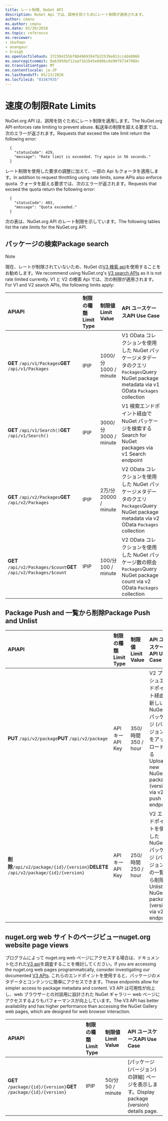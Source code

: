 ```yaml
---
title: レート制限、NuGet API
description: NuGet Api では、誤用を防ぐためにレート制限が適用されます。
author: cmanu
ms.author: cmanu
ms.date: 03/20/2018
ms.topic: reference
ms.reviewer:
- skofman
- anangaur
- kraigb
ms.openlocfilehash: 372304255bf8849693947b22539e012ccdd48966
ms.sourcegitcommit: 0a63956bf12aaf1b1b45e680bc8e90f97347988c
ms.translationtype: MT
ms.contentlocale: ja-JP
ms.lasthandoff: 05/13/2020
ms.locfileid: "83367935"
---
```

# <a name="rate-limits"></a><span data-ttu-id="3c884-103">速度の制限</span><span class="sxs-lookup"><span data-stu-id="3c884-103">Rate Limits</span></span>

<span data-ttu-id="3c884-104">NuGet.org API は、誤用を防ぐためにレート制限を適用します。</span><span class="sxs-lookup"><span data-stu-id="3c884-104">The NuGet.org API enforces rate limiting to prevent abuse.</span></span> <span data-ttu-id="3c884-105">転送率の制限を超える要求では、次のエラーが返されます。</span><span class="sxs-lookup"><span data-stu-id="3c884-105">Requests that exceed the rate limit return the following error:</span></span> 

  ~~~
    {
      "statusCode": 429,
      "message": "Rate limit is exceeded. Try again in 56 seconds."
    }
  ~~~

<span data-ttu-id="3c884-106">レート制限を使用した要求の調整に加えて、一部の Api もクォータを適用します。</span><span class="sxs-lookup"><span data-stu-id="3c884-106">In addition to request throttling using rate limits, some APIs also enforce quota.</span></span> <span data-ttu-id="3c884-107">クォータを超える要求では、次のエラーが返されます。</span><span class="sxs-lookup"><span data-stu-id="3c884-107">Requests that exceed the quota return the following error:</span></span>

  ~~~
    {
      "statusCode": 403,
      "message": "Quota exceeded."
    }
  ~~~

<span data-ttu-id="3c884-108">次の表は、NuGet.org API のレート制限を示しています。</span><span class="sxs-lookup"><span data-stu-id="3c884-108">The following tables list the rate limits for the NuGet.org API.</span></span>

## <a name="package-search"></a><span data-ttu-id="3c884-109">パッケージの検索</span><span class="sxs-lookup"><span data-stu-id="3c884-109">Package search</span></span>

> [!Note]
> <span data-ttu-id="3c884-110">現在、レートが制限されていないため、NuGet の[V3 検索 api](search-query-service-resource.md)を使用することをお勧めします。</span><span class="sxs-lookup"><span data-stu-id="3c884-110">We recommend using NuGet.org's [V3 search APIs](search-query-service-resource.md) as it is not rate limited currently.</span></span> <span data-ttu-id="3c884-111">V1 と V2 の検索 Api では、次の制限が適用されます。</span><span class="sxs-lookup"><span data-stu-id="3c884-111">For V1 and V2 search APIs, the following limits apply:</span></span>

| <span data-ttu-id="3c884-112">API</span><span class="sxs-lookup"><span data-stu-id="3c884-112">API</span></span> | <span data-ttu-id="3c884-113">制限の種類</span><span class="sxs-lookup"><span data-stu-id="3c884-113">Limit Type</span></span> | <span data-ttu-id="3c884-114">制限値</span><span class="sxs-lookup"><span data-stu-id="3c884-114">Limit Value</span></span> | <span data-ttu-id="3c884-115">API ユースケース</span><span class="sxs-lookup"><span data-stu-id="3c884-115">API Use Case</span></span> |
|:---|:---|:---|:---|
<span data-ttu-id="3c884-116">**GET** `/api/v1/Packages`</span><span class="sxs-lookup"><span data-stu-id="3c884-116">**GET** `/api/v1/Packages`</span></span> | <span data-ttu-id="3c884-117">IP</span><span class="sxs-lookup"><span data-stu-id="3c884-117">IP</span></span> | <span data-ttu-id="3c884-118">1000/分</span><span class="sxs-lookup"><span data-stu-id="3c884-118">1000 / minute</span></span> | <span data-ttu-id="3c884-119">V1 OData コレクションを使用した NuGet パッケージメタデータのクエリ `Packages`</span><span class="sxs-lookup"><span data-stu-id="3c884-119">Query NuGet package metadata via v1 OData `Packages` collection</span></span> |
<span data-ttu-id="3c884-120">**GET** `/api/v1/Search()`</span><span class="sxs-lookup"><span data-stu-id="3c884-120">**GET** `/api/v1/Search()`</span></span> | <span data-ttu-id="3c884-121">IP</span><span class="sxs-lookup"><span data-stu-id="3c884-121">IP</span></span> | <span data-ttu-id="3c884-122">3000/分</span><span class="sxs-lookup"><span data-stu-id="3c884-122">3000 / minute</span></span> | <span data-ttu-id="3c884-123">V1 検索エンドポイント経由で NuGet パッケージを検索する</span><span class="sxs-lookup"><span data-stu-id="3c884-123">Search for NuGet packages via v1 Search endpoint</span></span> | 
<span data-ttu-id="3c884-124">**GET** `/api/v2/Packages`</span><span class="sxs-lookup"><span data-stu-id="3c884-124">**GET** `/api/v2/Packages`</span></span> | <span data-ttu-id="3c884-125">IP</span><span class="sxs-lookup"><span data-stu-id="3c884-125">IP</span></span> | <span data-ttu-id="3c884-126">2万/分</span><span class="sxs-lookup"><span data-stu-id="3c884-126">20000 / minute</span></span> | <span data-ttu-id="3c884-127">V2 OData コレクションを使用した NuGet パッケージメタデータのクエリ `Packages`</span><span class="sxs-lookup"><span data-stu-id="3c884-127">Query NuGet package metadata via v2 OData `Packages` collection</span></span> | 
<span data-ttu-id="3c884-128">**GET** `/api/v2/Packages/$count`</span><span class="sxs-lookup"><span data-stu-id="3c884-128">**GET** `/api/v2/Packages/$count`</span></span> | <span data-ttu-id="3c884-129">IP</span><span class="sxs-lookup"><span data-stu-id="3c884-129">IP</span></span> | <span data-ttu-id="3c884-130">100/分</span><span class="sxs-lookup"><span data-stu-id="3c884-130">100 / minute</span></span> | <span data-ttu-id="3c884-131">V2 OData コレクションを使用した NuGet パッケージ数の照会 `Packages`</span><span class="sxs-lookup"><span data-stu-id="3c884-131">Query NuGet package count via v2 OData `Packages` collection</span></span> | 

## <a name="package-push-and-unlist"></a><span data-ttu-id="3c884-132">Package Push and 一覧から削除</span><span class="sxs-lookup"><span data-stu-id="3c884-132">Package Push and Unlist</span></span>

| <span data-ttu-id="3c884-133">API</span><span class="sxs-lookup"><span data-stu-id="3c884-133">API</span></span> | <span data-ttu-id="3c884-134">制限の種類</span><span class="sxs-lookup"><span data-stu-id="3c884-134">Limit Type</span></span> | <span data-ttu-id="3c884-135">制限値</span><span class="sxs-lookup"><span data-stu-id="3c884-135">Limit Value</span></span> | <span data-ttu-id="3c884-136">API ユースケース</span><span class="sxs-lookup"><span data-stu-id="3c884-136">API Use Case</span></span> | 
|:---|:---|:---|:--- |
<span data-ttu-id="3c884-137">**PUT** `/api/v2/package`</span><span class="sxs-lookup"><span data-stu-id="3c884-137">**PUT** `/api/v2/package`</span></span> | <span data-ttu-id="3c884-138">API キー</span><span class="sxs-lookup"><span data-stu-id="3c884-138">API Key</span></span> | <span data-ttu-id="3c884-139">350/時間</span><span class="sxs-lookup"><span data-stu-id="3c884-139">350 / hour</span></span> | <span data-ttu-id="3c884-140">V2 プッシュエンドポイント経由で新しい NuGet パッケージ (バージョン) をアップロードする</span><span class="sxs-lookup"><span data-stu-id="3c884-140">Upload a new NuGet package (version) via v2 push endpoint</span></span> 
<span data-ttu-id="3c884-141">**削除**`/api/v2/package/{id}/{version}`</span><span class="sxs-lookup"><span data-stu-id="3c884-141">**DELETE** `/api/v2/package/{id}/{version}`</span></span> | <span data-ttu-id="3c884-142">API キー</span><span class="sxs-lookup"><span data-stu-id="3c884-142">API Key</span></span> | <span data-ttu-id="3c884-143">250/時間</span><span class="sxs-lookup"><span data-stu-id="3c884-143">250 / hour</span></span> | <span data-ttu-id="3c884-144">V2 エンドポイントを使用した NuGet パッケージ (バージョン) の一覧から削除</span><span class="sxs-lookup"><span data-stu-id="3c884-144">Unlist a NuGet package (version) via v2 endpoint</span></span> 

## <a name="nugetorg-website-page-views"></a><span data-ttu-id="3c884-145">nuget.org web サイトのページビュー</span><span class="sxs-lookup"><span data-stu-id="3c884-145">nuget.org website page views</span></span>

<span data-ttu-id="3c884-146">プログラムによって nuget.org web ページにアクセスする場合は、ドキュメント化された[V3 api](overview.md)を調査することを検討してください。</span><span class="sxs-lookup"><span data-stu-id="3c884-146">If you are accessing the nuget.org web pages programmatically, consider investigating our documented [V3 APIs](overview.md).</span></span> <span data-ttu-id="3c884-147">これらのエンドポイントを使用すると、パッケージのメタデータとコンテンツに簡単にアクセスできます。</span><span class="sxs-lookup"><span data-stu-id="3c884-147">These endpoints allow for simpler access to package metadata and content.</span></span> <span data-ttu-id="3c884-148">V3 API は可用性が向上し、web ブラウザーとの対話用に設計された NuGet ギャラリー web ページにアクセスするよりもパフォーマンスが向上しています。</span><span class="sxs-lookup"><span data-stu-id="3c884-148">The V3 API has better availability and has higher performance than accessing the NuGet Gallery web pages, which are designed for web browser interaction.</span></span>

| <span data-ttu-id="3c884-149">API</span><span class="sxs-lookup"><span data-stu-id="3c884-149">API</span></span> | <span data-ttu-id="3c884-150">制限の種類</span><span class="sxs-lookup"><span data-stu-id="3c884-150">Limit Type</span></span> | <span data-ttu-id="3c884-151">制限値</span><span class="sxs-lookup"><span data-stu-id="3c884-151">Limit Value</span></span> | <span data-ttu-id="3c884-152">API ユースケース</span><span class="sxs-lookup"><span data-stu-id="3c884-152">API Use Case</span></span> | 
|:---|:---|:---|:--- |
<span data-ttu-id="3c884-153">**GET** `/package/{id}/{version}`</span><span class="sxs-lookup"><span data-stu-id="3c884-153">**GET** `/package/{id}/{version}`</span></span> | <span data-ttu-id="3c884-154">IP</span><span class="sxs-lookup"><span data-stu-id="3c884-154">IP</span></span> | <span data-ttu-id="3c884-155">50/分</span><span class="sxs-lookup"><span data-stu-id="3c884-155">50 / minute</span></span> | <span data-ttu-id="3c884-156">[パッケージ (バージョン) の詳細] ページを表示します。</span><span class="sxs-lookup"><span data-stu-id="3c884-156">Display package (version) details page.</span></span> 
